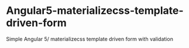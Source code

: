 # Angular5-materializecss-template-driven-form
Simple Angular 5/ materializecss template driven form with validation
